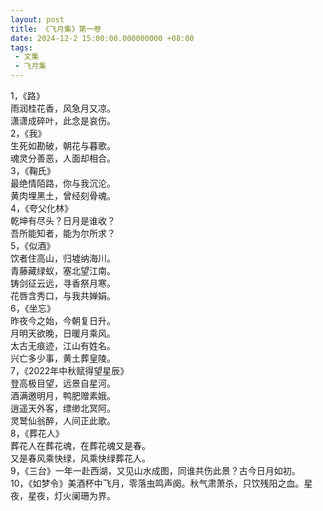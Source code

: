 ```yaml
---
layout: post
title: 《飞月集》第一卷
date: 2024-12-2 15:00:00.000000000 +08:00
tags: 
 - 文集
 - 飞月集
---
```

1，《路》<br>
雨润桂花香，风急月又凉。<br>
潇潇成碎叶，此念是哀伤。<br>
2，《我》<br>
生死如勘破，朝花与暮歌。<br>
魂灵分善恶，人面却相合。<br>
3，《鞠氏》<br>
最绝情陌路，你与我沉沦。<br>
黄肉埋黑土，曾经刻骨魂。<br>
4，《夸父化林》<br>
乾坤有尽头？日月是谁收？<br>
吾所能知者，能为尔所求？<br>
5，《似酒》<br>
饮者住高山，归墟纳海川。<br>
青藤藏绿蚁，塞北望江南。<br>
铸剑征云远，寻香祭月寒。<br>
花唇含秀口，与我共婵娟。<br>
6，《坐忘》<br>
昨夜今之始，今朝复日升。<br>
月明天欲晚，日暖月乘风。<br>
太古无痕迹，江山有姓名。<br>
兴亡多少事，黄土葬皇陵。<br>
7，《2022年中秋赋得望星辰》<br>
登高极目望，远景自星河。<br>
酒满邀明月，鸭肥赠素娥。<br>
逍遥天外客，缥缈北冥阿。<br>
灵鹫仙翁醉，人间正此歌。<br>
8，《葬花人》<br>
葬花人在葬花魂，在葬花魂又是春。<br>
又是春风乘快绿，风乘快绿葬花人。<br>
9，《三台》一年一赴西湖，又见山水成图，同谁共伤此景？古今日月如初。<br>
10，《如梦令》美酒杯中飞月，零落虫鸣声阕。秋气肃萧杀，只饮残阳之血。星夜，星夜，灯火阑珊为界。